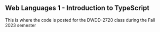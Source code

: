 ## Web Languages 1 - Introduction to TypeScript

This is where the code is posted for the DWDD-2720 class during the Fall 2023 semester